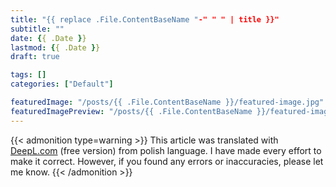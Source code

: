 ```yaml
---
title: "{{ replace .File.ContentBaseName "-" " " | title }}"
subtitle: ""
date: {{ .Date }}
lastmod: {{ .Date }}
draft: true

tags: []
categories: ["Default"]

featuredImage: "/posts/{{ .File.ContentBaseName }}/featured-image.jpg"
featuredImagePreview: "/posts/{{ .File.ContentBaseName }}/featured-image.jpg"
---
```


<!--more-->

{{< admonition type=warning >}}
This article was translated with [DeepL.com](https://deepl.com) (free version) from polish language. I have made every
effort to make it correct. However, if you found any errors or inaccuracies, please let me know.
{{< /admonition >}}

